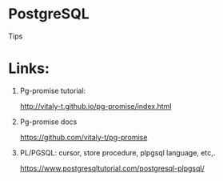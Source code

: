 # PostgreSQL
Tips

# Links:
1. Pg-promise tutorial:

    http://vitaly-t.github.io/pg-promise/index.html

2. Pg-promise docs

    https://github.com/vitaly-t/pg-promise

3. PL/PGSQL: cursor, store procedure, plpgsql language, etc,.

    https://www.postgresqltutorial.com/postgresql-plpgsql/
